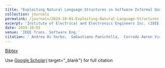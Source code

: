 ```yaml
---
title: "Exploiting Natural Language Structures in Software Informal Documentation"
collection: journals
permalink: /journals/2019-10-01-Exploiting-Natural-Language-Structures-in-Software-Informal-Documentation
excerpt: 'Institute of Electrical and Electronics Engineers Inc. (IEEE), Los Alamitos, CA, USA'
date: 2019-10-01
venue: 'IEEE Trans. Software Eng.'
citation: ' Andrea Di Sorbo,  Sebastiano Panichella,  Corrado Aaron Visaggio,  Massimiliano Di Penta,  Gerardo Canfora,  Harald Gall, &quot;Exploiting Natural Language Structures in Software Informal Documentation.&quot; IEEE Trans. Software Eng., 2019.'
---
```

[Bibtex](https://dblp.org/rec/journals/ese/DasPM20.bib)

Use [Google Scholar](https://scholar.google.com/scholar?q=Exploiting+Natural+Language+Structures+in+Software+Informal+Documentation){:target="_blank"} for full citation